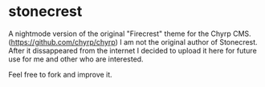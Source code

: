 # stonecrest

A nightmode version of the original "Firecrest" theme for the Chyrp CMS. (https://github.com/chyrp/chyrp)
I am not the original author of Stonecrest. After it dissappeared from the internet I decided to upload it here for future use for me and other who are interested.

Feel free to fork and improve it.
